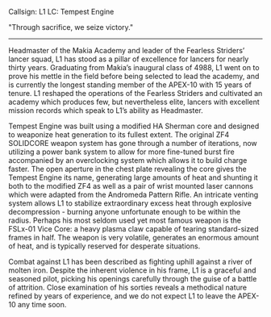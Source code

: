 Callsign: L1
LC: Tempest Engine

"Through sacrifice, we seize victory."

---

Headmaster of the Makia Academy and leader of the Fearless Striders’ lancer squad, L1 has stood as a pillar of excellence for lancers for nearly thirty years. Graduating from Makia’s inaugural class of 4988, L1 went on to prove his mettle in the field before being selected to lead the academy, and is currently the longest standing member of the APEX-10 with 15 years of tenure. L1 reshaped the operations of the Fearless Striders and cultivated an academy which produces few, but nevertheless elite, lancers with excellent mission records which speak to L1’s ability as Headmaster.  

Tempest Engine was built using a modified HA Sherman core and designed to weaponize heat generation to its fullest extent. The original ZF4 SOLIDCORE weapon system has gone through a number of iterations, now utilizing a power bank system to allow for more fine-tuned burst fire accompanied by an overclocking system which allows it to build charge faster. The open aperture in the chest plate revealing the core gives the Tempest Engine its name, generating large amounts of heat and shunting it both to the modified ZF4 as well as a pair of wrist mounted laser cannons which were adapted from the Andromeda Pattern Rifle. An intricate venting system allows L1 to stabilize extraordinary excess heat through explosive decompression - burning anyone unfortunate enough to be within the radius. Perhaps his most seldom used yet most famous weapon is the FSLx-01 Vice Core: a heavy plasma claw capable of tearing standard-sized frames in half. The weapon is very volatile, generates an enormous amount of heat, and is typically reserved for desperate situations.   

Combat against L1 has been described as fighting uphill against a river of molten iron. Despite the inherent violence in his frame, L1 is a graceful and seasoned pilot, picking his openings carefully through the guise of a battle of attrition. Close examination of his sorties reveals a methodical nature refined by years of experience, and we do not expect L1 to leave the APEX-10 any time soon.